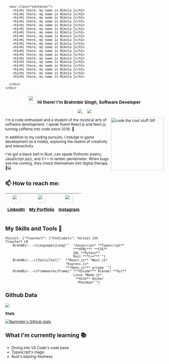 <svg fill="none" viewBox="0 0 600 100000" width="600" height="100000" xmlns="http://www.w3.org/2000/svg">
  <foreignObject width="100%" height="100%">
    <div xmlns="http://www.w3.org/1999/xhtml">
      <style>
        .container {
          display: flex;
          align-items:right;
          width: 100%;
          height: 300px;
          background-color: black;
          color: white;
        }
      </style>

      <div class="container">
        <h1>Hi there, my name is Nikola 👋</h1>
        <h1>Hi there, my name is Nikola 👋</h1>
        <h1>Hi there, my name is Nikola 👋</h1>
        <h1>Hi there, my name is Nikola 👋</h1>
        <h1>Hi there, my name is Nikola 👋</h1>
        <h1>Hi there, my name is Nikola 👋</h1>
        <h1>Hi there, my name is Nikola 👋</h1>
        <h1>Hi there, my name is Nikola 👋</h1>
        <h1>Hi there, my name is Nikola 👋</h1>
        <h1>Hi there, my name is Nikola 👋</h1>
        <h1>Hi there, my name is Nikola 👋</h1>
        <h1>Hi there, my name is Nikola 👋</h1>
        <h1>Hi there, my name is Nikola 👋</h1>
        <h1>Hi there, my name is Nikola 👋</h1>
        <h1>Hi there, my name is Nikola 👋</h1>
        <h1>Hi there, my name is Nikola 👋</h1>
        <h1>Hi there, my name is Nikola 👋</h1>
        <h1>Hi there, my name is Nikola 👋</h1>
        <h1>Hi there, my name is Nikola 👋</h1>

      </div>
    </div>

  </foreignObject>
</svg>



<!-- Heading -->
<h3 align="center"><img src = "https://raw.githubusercontent.com/MartinHeinz/MartinHeinz/master/wave.gif" width = 30px> Hi there! I'm Brahmbir Singh, Software Developer</h3>

<!-- Profile Views -->

<p align="center">
 <a href="https://brahmbir.vercel.app">
 <img src="https://img.shields.io/badge/PORTFOLIO-E34F26?style=for-the-badge&color=red" />
  </a> &nbsp; &nbsp; <a href="https://linkedin.com/in/brahm-bir-singh-6a9115245">  
  <img src ="https://img.shields.io/badge/LinkedIn-0077B5?style=for-the-badge&logo=linkedin&logoColor=white" /></a>
</p>

 <!--  About section -->

<img align="right" width="200" height="auto" alt="code the cool stuff GIF" src="https://media.giphy.com/media/RK5KD6UcUpAt92zZvt/giphy.gif" />

I'm a code enthusiast and a student of the mystical arts of software development. I speak fluent React.js and Next.js, turning caffeine into code since 2018. 🚀

In addition to my coding pursuits, I indulge in game development as a hobby, exploring the realms of creativity and interactivity

I've got a black belt in Rust, can speak Pythonic poetry, JavaScript jazz, and C++ in iambic pentameter. When bugs see me coming, they check themselves into digital therapy. 🐞💻

<!-- --- -->

<!-- - **For my website**

  > Visit [https://brahmbir.vercel.app](https://brahmbir.vercel.app)

- **For list of all projects**
  > Visit [https://brahmbir.github.io](https://brahmbir.github.io)

--- -->

## 📫 How to reach me:

| <a href="https://linkedin.com/in/brahm-bir-singh-6a9115245"><img width="30" align="center" src="https://skillicons.dev/icons?i=linkedin&theme=dark" /><p>LinkedIn</p></a> | <a href="https://brahmbir.vercel.app"><img width="30" align="center" src="https://skillicons.dev/icons?i=nextjs&theme=dark" /><p>My Portfolio</p></a> | <a href="https://instagram.com/brahmbirs?utm_source=qr&igshid=MzNlNGNkZWQ4Mg%3D%3D"><img width="30" align="center" src="https://skillicons.dev/icons?i=instagram&theme=dark" /><p>Instagram</p></a> |
| ----------- | ----------- | ----------- |

<!--  Skill section -->


## My Skills and Tools 📜

```mermaid
%%{init: {"flowchart": {"htmlLabels": false}} }%%
flowchart LR
    BrahmBir-.->|Languages|Lang["`  *Javascript* **Typescript**
                                    ***HTML*** **CSS**
                                    SQL **Python**
                                    Rust ***C++***`"]
    BrahmBir-.->|Tools|Tool["`  **React.js** *Next.js* 
                                *Express.js* 
                                ***Hono.js*** prisma `"]
    BrahmBir-.->|Frameworks|Frame["`***VScode*** Blender **Git** 
                                    Linux *Node.js*
                                     **Vite** Docker
                                      *Postman*`"]
```
<!--START_SECTION:waka-->
<!--END_SECTION:waka-->

## Github Data

![](http://github-profile-summary-cards.vercel.app/api/cards/profile-details?username=brahmbir&theme=discord_old_blurple)
<br/>

**Stats**

[![Barhmbir's GitHub stats](https://github-readme-stats.vercel.app/api?username=brahmbir)](https://github.com/brahmbir)

## What I'm currently learning 📚

- Diving into VS Code's code base
- Typescript's magic
- Rust's blazing-fastness
<!--
-->
